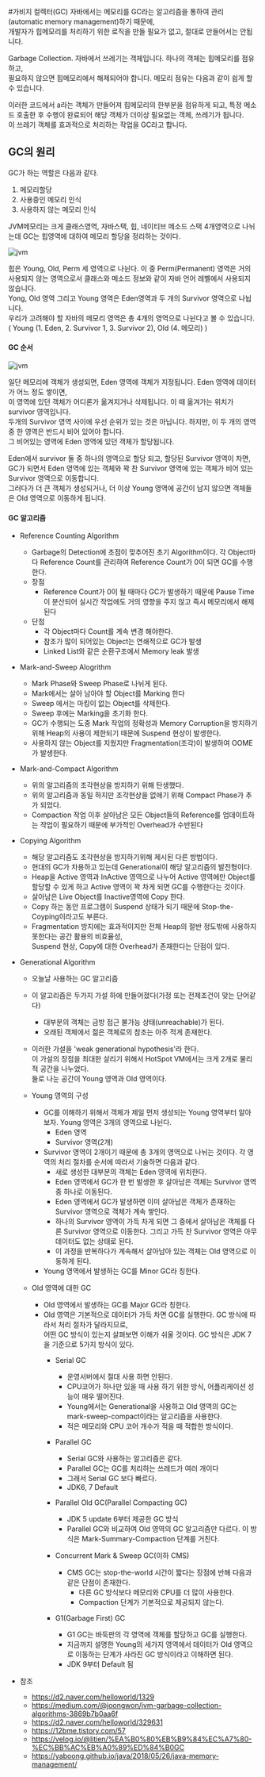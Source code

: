 #가비지 컬렉터(GC)
자바에서는 메모리를 GC라는 알고리즘을 통하여 관리(automatic memory management)하기 때문에,   
개발자가 힙메모리를 처리하기 위한 로직을 만들 필요가 없고, 절대로 만들어서는 안됩니다.

Garbage Collection. 자바에서 쓰레기는 객체입니다. 하나의 객체는 힙메모리를 점유하고,   
필요하지 않으면 힙메모리에서 해제되어야 합니다. 메모리 점유는 다음과 같이 쉽게 할 수 있습니다.

이러한 코드에서 a라는 객체가 만들어져 힙메모리의 한부분을 점유하게 되고, 특정 메소드 호출한 후 수행이 완료되어 해당 객체가 더이상 필요없는 객체, 쓰레기가 됩니다.   
이 쓰레기 객체를 효과적으로 처리하는 작업을 GC라고 합니다.

## GC의 원리
GC가 하는 역할은 다음과 같다.
1. 메모리할당
2. 사용중인 메모리 인식
3. 사용하지 않는 메모리 인식

JVM메모리는 크게 클래스영역, 자바스택, 힙, 네이티브 메소드 스택 4개영역으로 나뉘는데 GC는 힙영역에 대하여 메모리 할당을 정리하는 것이다.

![jvm](./img/jvm.png)

힙은 Young, Old, Perm 세 영역으로 나뉜다.
이 중 Perm(Permanent) 영역은 거의 사용되지 않는 영역으로서 클래스와 메소드 정보와 같이 자바 언어 레벨에서 사용되지 않습니다.   
Yong, Old 영역 그리고 Young 영역은 Eden영역과 두 개의 Survivor 영역으로 나뉩니다.   
우리가 고려해야 할 자바의 메모리 영역은 총 4개의 영역으로 나뉜다고 볼 수 있습니다.  ( Young (1. Eden, 2. Survivor 1, 3. Survivor 2), Old (4. 메모리) )

#### GC 순서

![jvm](./img/minor.png)

일단 메모리에 객체가 생성되면, Eden 영역에 객체가 지정됩니다.  Eden 영역에 데이터가 어느 정도 쌓이면,   
이 영역에 있던 객체가 어디론가 옮겨지거나 삭제됩니다. 이 때 옮겨가는 위치가 survivor 영역입니다.   
두개의 Survivor 영역 사이에 우선 순위가 있는 것은 아닙니다. 하지만, 이 두 개의 영역 중 한 영역은 반드시 비어 있어야 합니다.   
그 비어있는 영역에 Eden 영역에 있던 객체가 할당됩니다.

Eden에서 survivor 둘 중 하나의 영역으로 할당 되고, 할당된 Survivor 영역이 차면,   
GC가 되면서 Eden 영역에 있는 객체와 꽉 찬 Survivor 영역에 있는 객체가 비어 있는 Survivor 영역으로 이동합니다.   
그러다가 더 큰 객체가 생성되거나, 더 이상 Young 영역에 공간이 남지 않으면 객체들은 Old 영역으로 이동하게 됩니다.

#### GC 알고리즘 
- Reference Counting Algorithm
    - Garbage의 Detection에 초점이 맞추어진 초기 Algorithm이다. 각 Object마다 Reference Count를 관리하여 Reference Count가 0이 되면 GC를 수행한다.
    - 장점
        - Reference Count가 0이 될 때마다 GC가 발생하기 때문에 Pause Time이 분산되어 실시간 작업에도 거의 영향을 주지 않고 즉시 메모리에서 해제된다
    - 단점
        - 각 Object마다 Count를 계속 변경 해야한다.
        - 참조가 많이 되어있는 Object는 연쇄적으로 GC가 발생
        - Linked List와 같은 순환구조에서 Memory leak 발생
        
- Mark-and-Sweep Alogrithm
    - Mark Phase와 Sweep Phase로 나뉘게 된다.
    - Mark에서는 살아 남아야 할 Object를 Marking 한다
    - Sweep 에서는 마킹이 없는 Object를 삭제한다.
    - Sweep 후에는 Marking을 초기화 한다.
    - GC가 수행되는 도중 Mark 작업의 정확성과 Memory Corruption을 방지하기 위해 Heap의 사용이 제한되기 때문에 Suspend 현상이 발생한다.
    - 사용하지 않는 Object를 지웠지만 Fragmentation(조각)이 발생하여 OOME가 발생한다.
    
- Mark-and-Compact Algorithm
    - 위의 알고리즘의 조각현상을 방지하기 위해 탄생했다.
    - 위의 알고리즘과 동일 하지만 조각현상을 없애기 위해 Compact Phase가 추가 되었다.
    - Compaction 작업 이후 살아남은 모든 Object들의 Reference를 업데이트하는 작업이 필요하기 때문에 부가적인 Overhead가 수반된다
    
- Copying Algorithm
    - 해당 알고리즘도 조각현상을 방지하기위해 제시된 다른 방법이다.
    - 현대의 GC가 차용하고 있는데 Generational이 해당 알고리즘의 발전형이다.
    - Heap을 Active 영역과 InActive 영역으로 나누어 Active 영역에만 Object를 할당할 수 있게 하고 Active 영역이 꽉 차게 되면 GC를 수행한다는 것이다. 
    - 살아남은 Live Object를 Inactive영역에 Copy 한다.
    - Copy 하는 동안 프로그램이 Suspend 상태가 되기 때문에 Stop-the-Coyping이라고도 부른다.
    - Fragmentation 방지에는 효과적이지만 전체 Heap의 절반 정도밖에 사용하지 못한다는 공간 활용의 비효율성,  
      Suspend 현상, Copy에 대한 Overhead가 존재한다는 단점이 있다.
      
- Generational Algorithm
    - 오늘날 사용하는 GC 알고리즘
    - 이 알고리즘은 두가지 가설 하에 만들어졌다(가정 또는 전제조건이 맞는 단어같다)
        - 대부분의 객체는 금방 접근 불가능 상태(unreachable)가 된다.
        - 오래된 객체에서 젊은 객체로의 참조는 아주 적게 존재한다. 
        
    - 이러한 가설을 'weak generational hypothesis'라 한다.   
      이 가설의 장점을 최대한 살리기 위해서 HotSpot VM에서는 크게 2개로 물리적 공간을 나누었다.   
      둘로 나눈 공간이 Young 영역과 Old 영역이다.
      
    - Young 영역의 구성
        - GC를 이해하기 위해서 객체가 제일 먼저 생성되는 Young 영역부터 알아보자. Young 영역은 3개의 영역으로 나뉜다.
            - Eden 영역
          - Survivor 영역(2개)
      - Survivor 영역이 2개이기 때문에 총 3개의 영역으로 나뉘는 것이다. 각 영역의 처리 절차를 순서에 따라서 기술하면 다음과 같다.
          - 새로 생성한 대부분의 객체는 Eden 영역에 위치한다.
          - Eden 영역에서 GC가 한 번 발생한 후 살아남은 객체는 Survivor 영역 중 하나로 이동된다.
          - Eden 영역에서 GC가 발생하면 이미 살아남은 객체가 존재하는 Survivor 영역으로 객체가 계속 쌓인다.
          - 하나의 Survivor 영역이 가득 차게 되면 그 중에서 살아남은 객체를 다른 Survivor 영역으로 이동한다. 그리고 가득 찬 Survivor 영역은 아무 데이터도 없는 상태로 된다.
          - 이 과정을 반복하다가 계속해서 살아남아 있는 객체는 Old 영역으로 이동하게 된다.
      - Young 영역에서 발생하는 GC를 Minor GC라 칭한다.

    - Old 영역에 대한 GC
        - Old 영역에서 발생하는 GC를 Major GC라 칭한다.
        - Old 영역은 기본적으로 데이터가 가득 차면 GC를 실행한다. GC 방식에 따라서 처리 절차가 달라지므로,   
            어떤 GC 방식이 있는지 살펴보면 이해가 쉬울 것이다. GC 방식은 JDK 7을 기준으로 5가지 방식이 있다.
            - Serial GC
                - 운영서버에서 절대 사용 하면 안된다.
                - CPU코어가 하나만 있을 때 사용 하기 위한 방식, 어플리케이션 성능이 매우 떨어진다.
                - Young에서는 Generational을 사용하고 Old 영역의 GC는 mark-sweep-compact이라는 알고리즘을 사용한다.
                - 적은 메모리와 CPU 코어 개수가 적을 때 적합한 방식이다.
                
            - Parallel GC
                - Serial GC와 사용하는 알고리즘은 같다.
                - Parallel GC는 GC를 처리하는 쓰레드가 여러 개이다
                - 그래서 Serial GC 보다 빠르다.
                - JDK6, 7 Default
 
            - Parallel Old GC(Parallel Compacting GC)
                - JDK 5 update 6부터 제공한 GC 방식
                - Parallel GC와 비교하여 Old 영역의 GC 알고리즘만 다르다. 이 방식은 Mark-Summary-Compaction 단계를 거친다.
                
            - Concurrent Mark & Sweep GC(이하 CMS)
                - CMS GC는 stop-the-world 시간이 짧다는 장점에 반해 다음과 같은 단점이 존재한다.
                    - 다른 GC 방식보다 메모리와 CPU를 더 많이 사용한다.
                    - Compaction 단계가 기본적으로 제공되지 않는다.
                    
            - G1(Garbage First) GC
                - G1 GC는 바둑판의 각 영역에 객체를 할당하고 GC를 실행한다.
                - 지금까지 설명한 Young의 세가지 영역에서 데이터가 Old 영역으로 이동하는 단계가 사라진 GC 방식이라고 이해하면 된다. 
                - JDK 9부터 Default 됨
- 참조
    - https://d2.naver.com/helloworld/1329
    - https://medium.com/@joongwon/jvm-garbage-collection-algorithms-3869b7b0aa6f
    - https://d2.naver.com/helloworld/329631
    - https://12bme.tistory.com/57
    - https://velog.io/@litien/%EA%B0%80%EB%B9%84%EC%A7%80-%EC%BB%AC%EB%A0%89%ED%84%B0GC
    - https://yaboong.github.io/java/2018/05/26/java-memory-management/
